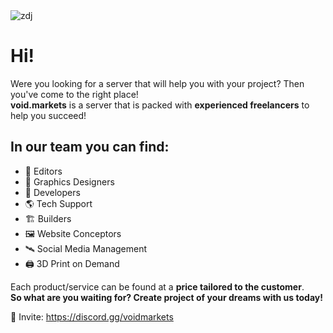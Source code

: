 <img alt="zdj" src="https://i.imgur.com/K8Ccvyf.jpg">

# **Hi!**

Were you looking for a server that will help you with your project? Then you've come to the right place! <br>
**void.markets** is a server that is packed with **experienced freelancers** to help you succeed!

## **In our team you can find**:
- :movie_camera: Editors
- :art: Graphics Designers
- :floppy_disk: Developers
- :earth_americas: Tech Support
- 🏗️ Builders
- 🖼️ Website Conceptors
- 🛰️ Social Media Management
- :printer: 3D Print on Demand

Each product/service can be found at a **price tailored to the customer**. <br>
**So what are you waiting for? Create project of your dreams with us today!**

:link: Invite: https://discord.gg/voidmarkets
